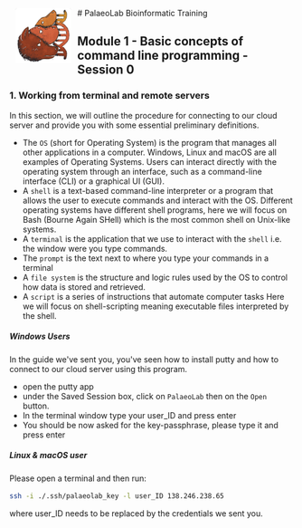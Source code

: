 <img align="left" width="100" hspace="10" src=./IM/LabLogo.png alt="Lab-Logo" /> # PalaeoLab Bioinformatic Training

## Module 1 - Basic concepts of command line programming - Session 0

### 1. Working from terminal and remote servers
In this section, we will outline the procedure for connecting to our cloud server and provide you with some essential preliminary definitions. 

- The `OS` (short for Operating System) is the program that manages all other applications in a computer. Windows, Linux and macOS are all examples of Operating Systems. Users can interact directly with the operating system through an interface, such as a command-line interface (CLI) or a graphical UI (GUI).
- A `shell` is a text-based command-line interpreter or a program that allows the user to execute commands and interact with the OS. Different operating systems have different shell programs, here we will focus on Bash (Bourne Again SHell) which is the most common shell on Unix-like systems.
- A `terminal` is the application that we use to interact with the `shell` i.e. the window were you type commands.
- The `prompt` is the text next to where you type your commands in a terminal
- A `file system` is the structure and logic rules used by the OS to control how data is stored and retrieved.
- A `script` is a series of instructions that automate computer tasks  Here we will focus on shell-scripting meaning executable files interpreted by the shell. 


##### Windows Users
In the guide we've sent you, you've seen how to install putty and how to connect to our cloud server using this program. 
 - open the putty app
 - under the Saved Session box, click on `PalaeoLab` then on the `Open` button.
 - In the terminal window type your user_ID and press enter
 - You should be now asked for the key-passphrase, please type it and press enter

##### Linux & macOS user
Please open a terminal and then run:

```sh
ssh -i ./.ssh/palaeolab_key -l user_ID 138.246.238.65
```
where user_ID needs to be replaced by the credentials we sent you.
